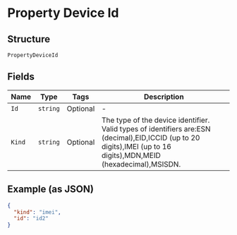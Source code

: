 
# Property Device Id

## Structure

`PropertyDeviceId`

## Fields

| Name | Type | Tags | Description |
|  --- | --- | --- | --- |
| `Id` | `string` | Optional | - |
| `Kind` | `string` | Optional | The type of the device identifier. Valid types of identifiers are:ESN (decimal),EID,ICCID (up to 20 digits),IMEI (up to 16 digits),MDN,MEID (hexadecimal),MSISDN. |

## Example (as JSON)

```json
{
  "kind": "imei",
  "id": "id2"
}
```

